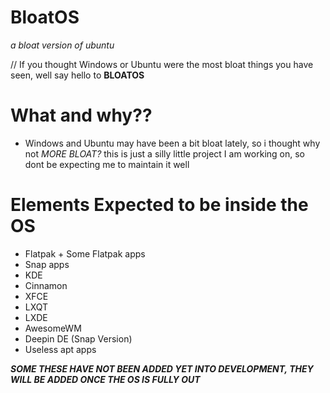 # BloatOS
*a bloat version of ubuntu*


// If you thought Windows or Ubuntu were the most bloat things you have seen, well say hello to **BLOATOS**
# What and why??
- Windows and Ubuntu may have been a bit bloat lately, so i thought why not *MORE BLOAT?* this is just a silly little project I am working on, so dont be expecting me to maintain it well
# Elements Expected to be inside the OS
- Flatpak + Some Flatpak apps
- Snap apps
- KDE
- Cinnamon
- XFCE
- LXQT
- LXDE
- AwesomeWM
- Deepin DE (Snap Version)
- Useless apt apps


__*SOME THESE HAVE NOT BEEN ADDED YET INTO DEVELOPMENT, THEY WILL BE ADDED ONCE THE OS IS FULLY OUT*__

